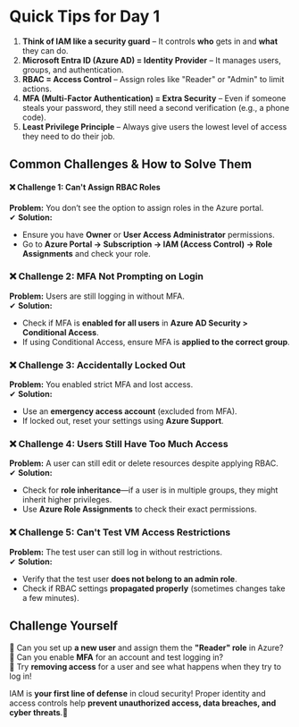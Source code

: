 # Quick Tips for Day 1  
1. **Think of IAM like a security guard** – It controls **who** gets in and **what** they can do.  
2. **Microsoft Entra ID (Azure AD) = Identity Provider** – It manages users, groups, and authentication.  
3. **RBAC = Access Control** – Assign roles like "Reader" or "Admin" to limit actions.  
4. **MFA (Multi-Factor Authentication) = Extra Security** – Even if someone steals your password, they still need a second verification (e.g., a phone code).  
5. **Least Privilege Principle** – Always give users the lowest level of access they need to do their job.  

## Common Challenges & How to Solve Them  

#### ❌ Challenge 1: **Can't Assign RBAC Roles**  
**Problem:** You don’t see the option to assign roles in the Azure portal.  
✔ **Solution:**  
- Ensure you have **Owner** or **User Access Administrator** permissions.  
- Go to **Azure Portal → Subscription → IAM (Access Control) → Role Assignments** and check your role.  

### ❌ Challenge 2: **MFA Not Prompting on Login**  
**Problem:** Users are still logging in without MFA.  
✔ **Solution:**  
- Check if MFA is **enabled for all users** in **Azure AD Security > Conditional Access**.  
- If using Conditional Access, ensure MFA is **applied to the correct group**.  

### ❌ Challenge 3: **Accidentally Locked Out**  
**Problem:** You enabled strict MFA and lost access.  
✔ **Solution:**  
- Use an **emergency access account** (excluded from MFA).  
- If locked out, reset your settings using **Azure Support**.  

### ❌ Challenge 4: **Users Still Have Too Much Access**  
**Problem:** A user can still edit or delete resources despite applying RBAC.  
✔ **Solution:**  
- Check for **role inheritance**—if a user is in multiple groups, they might inherit higher privileges.  
- Use **Azure Role Assignments** to check their exact permissions.  

### ❌ Challenge 5: **Can't Test VM Access Restrictions**  
**Problem:** The test user can still log in without restrictions.  
✔ **Solution:**  
- Verify that the test user **does not belong to an admin role**.  
- Check if RBAC settings **propagated properly** (sometimes changes take a few minutes).   

## Challenge Yourself  
🔹 Can you set up **a new user** and assign them the **"Reader" role** in Azure?  
🔹 Can you enable **MFA** for an account and test logging in?  
🔹 Try **removing access** for a user and see what happens when they try to log in!  

IAM is **your first line of defense** in cloud security! Proper identity and access controls help **prevent unauthorized access, data breaches, and cyber threats**.🔐
